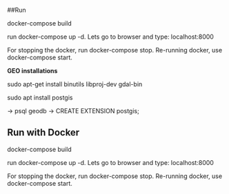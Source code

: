 ##Run

docker-compose build

run docker-compose up -d. Lets go to browser and type: localhost:8000

For stopping the docker, run docker-compose stop. Re-running docker, use docker-compose start.


**GEO installations**

sudo apt-get install binutils libproj-dev gdal-bin

sudo apt install postgis

-> psql geodb  -> CREATE EXTENSION postgis;

## Run with Docker

docker-compose build

run docker-compose up -d. Lets go to browser and type: localhost:8000

For stopping the docker, run docker-compose stop. Re-running docker, use docker-compose start.
